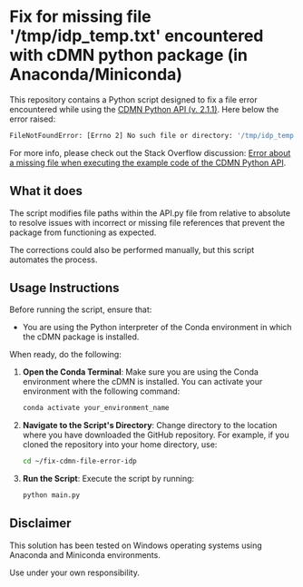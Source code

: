 # Fix for missing file '/tmp/idp_temp.txt' encountered with cDMN python package (in Anaconda/Miniconda)

This repository contains a Python script designed to fix a file error encountered while using the [CDMN Python API (v. 2.1.1)](https://pypi.org/project/cdmn/2.1.1/).
Here below the error raised:
```bash
FileNotFoundError: [Errno 2] No such file or directory: '/tmp/idp_temp.txt'
```

For more info, please check out the Stack Overflow discussion: [Error about a missing file when executing the example code of the CDMN Python API](https://stackoverflow.com/questions/76258652/error-about-a-missing-file-when-excecuting-the-example-code-of-the-cdmn-python-m).

## What it does

The script modifies file paths within the API.py file from relative to absolute to resolve issues with incorrect or missing file references that prevent the package from functioning as expected.

The corrections could also be performed manually, but this script automates the process.

## Usage Instructions

Before running the script, ensure that:
- You are using the Python interpreter of the Conda environment in which the cDMN package is installed.

When ready, do the following:
1. **Open the Conda Terminal**: Make sure you are using the Conda environment where the cDMN is installed. You can activate your environment with the following command:
   ```bash
   conda activate your_environment_name
   ```
3. **Navigate to the Script's Directory**: Change directory to the location where you have downloaded the GitHub repository. For example, if you cloned the repository into your home directory, use:
   ```bash
   cd ~/fix-cdmn-file-error-idp
   ```
4. **Run the Script**: Execute the script by running:
   ```bash
   python main.py
   ```

## Disclaimer

This solution has been tested on Windows operating systems using Anaconda and Miniconda environments.

Use under your own responsibility.
